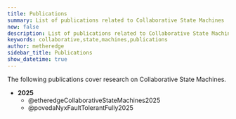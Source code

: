```yaml
---
title: Publications
summary: List of publications related to Collaborative State Machines
new: false
description: List of publications related to Collaborative State Machines
keywords: collaborative,state,machines,publications
author: metheredge
sidebar_title: Publications
show_datetime: true
---
```


The following publications cover research on Collaborative State Machines.

- **2025**
    - @etheredgeCollaborativeStateMachines2025
    - @povedaNyxFaultTolerantFully2025